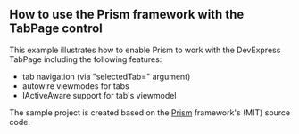 ## How to use the Prism framework with the TabPage control 

This example illustrates how to enable Prism to work with the DevExpress TabPage including the following features:

- tab navigation (via "selectedTab=" argument)
- autowire viewmodes for tabs
- IActiveAware support for tab's viewmodel

The sample project is created based on the [Prism](https://github.com/PrismLibrary/Prism) framework's (MIT) source code.
